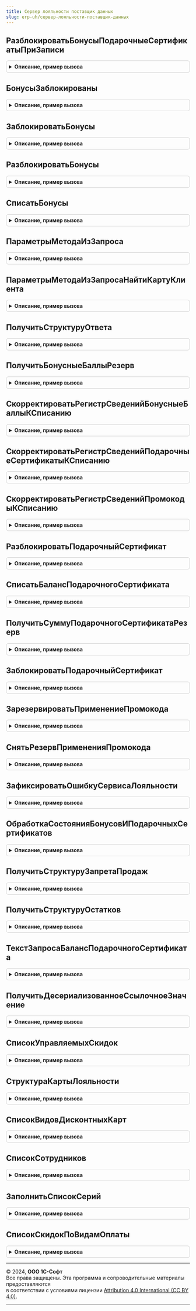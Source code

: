 ```yaml
---
title: Сервер лояльности поставщик данных
slug: erp-uh/сервер-лояльности-поставщик-данных
---
```



## РазблокироватьБонусыПодарочныеСертификатыПриЗаписи
<details style="margin: 1em 0; padding: 0.5em; border: 1px solid #ccc; border-radius: 6px;">

<summary style="font-weight: bold; cursor: pointer;">Описание, пример вызова</summary>

```bsl

// Производит разблокировку бонусов клиента при записи документа
//
// Параметры:
//  Источник - ДокументОбъект.ЧекККМ - документ-источник.
//  Отказ - Булево
//
Процедура РазблокироватьБонусыПодарочныеСертификатыПриЗаписи(Источник, Отказ) Экспорт
```

Пример вызова
```bsl
СерверЛояльностиПоставщикДанных.РазблокироватьБонусыПодарочныеСертификатыПриЗаписи(Источник, Отказ) 
```
</details>

## БонусыЗаблокированы
<details style="margin: 1em 0; padding: 0.5em; border: 1px solid #ccc; border-radius: 6px;">

<summary style="font-weight: bold; cursor: pointer;">Описание, пример вызова</summary>

```bsl

// Проверяет блокировку бонусов клиента
//
// Параметры:
//  ДисконтнаяКарта - ОпределяемыйТип.КартаЛояльностиСерверЛояльности - карта клиента.
//
// Возвращаемое значение:
//  Булево - Истина - если есть блокировка бонусов, Ложь, если нет блокировки.
//
Функция БонусыЗаблокированы(ДисконтнаяКарта) Экспорт
```

Пример вызова
```bsl
Результат = СерверЛояльностиПоставщикДанных.БонусыЗаблокированы(ДисконтнаяКарта) 
```
</details>

## ЗаблокироватьБонусы
<details style="margin: 1em 0; padding: 0.5em; border: 1px solid #ccc; border-radius: 6px;">

<summary style="font-weight: bold; cursor: pointer;">Описание, пример вызова</summary>

```bsl

// Блокирует бонусы клиента после ответа Сервиса Лояльности для предотвращения двойного списания
//
// Параметры:
//  ДисконтнаяКарта - ОпределяемыйТип.КартаЛояльностиСерверЛояльности - карта клиента.
//  ДатаБлокировки  - Дата - дата и время блокировки бонусов.
//
Процедура ЗаблокироватьБонусы(ДисконтнаяКарта, ДатаБлокировки) Экспорт
```

Пример вызова
```bsl
СерверЛояльностиПоставщикДанных.ЗаблокироватьБонусы(ДисконтнаяКарта, ДатаБлокировки) 
```
</details>

## РазблокироватьБонусы
<details style="margin: 1em 0; padding: 0.5em; border: 1px solid #ccc; border-radius: 6px;">

<summary style="font-weight: bold; cursor: pointer;">Описание, пример вызова</summary>

```bsl

// Разблокирует бонусы клиента
//
// Параметры:
//  ДисконтнаяКарта - ОпределяемыйТип.КартаЛояльностиСерверЛояльности - карта клиента
//
Процедура РазблокироватьБонусы(ДисконтнаяКарта) Экспорт
```

Пример вызова
```bsl
СерверЛояльностиПоставщикДанных.РазблокироватьБонусы(ДисконтнаяКарта) 
```
</details>

## СписатьБонусы
<details style="margin: 1em 0; padding: 0.5em; border: 1px solid #ccc; border-radius: 6px;">

<summary style="font-weight: bold; cursor: pointer;">Описание, пример вызова</summary>

```bsl

// Списывает бонусы клиента
//
// Параметры:
//  ДисконтнаяКарта 		  - ОпределяемыйТип.КартаЛояльностиСерверЛояльности - карта клиента.
//  КоличествоБонусныхБаллов  - Число
//
Процедура СписатьБонусы(ДисконтнаяКарта, КоличествоБонусныхБаллов) Экспорт
```

Пример вызова
```bsl
СерверЛояльностиПоставщикДанных.СписатьБонусы(ДисконтнаяКарта, КоличествоБонусныхБаллов) 
```
</details>

## ПараметрыМетодаИзЗапроса
<details style="margin: 1em 0; padding: 0.5em; border: 1px solid #ccc; border-radius: 6px;">

<summary style="font-weight: bold; cursor: pointer;">Описание, пример вызова</summary>

```bsl

// Возвращает структуру параметров из HTTP запроса
//
// Параметры:
//  Запрос - Структура - Параметры HTTP-запроса.
//  Результат - Структура - содержит в себе набор параметров, которые могут быть переданы через HTTP-запрос:
//    * ИдентификаторКартыКлиента 	- Строка
//    * НомерТелефона 				- Строка
//    * Клиент 						- Строка
//    * Магазин 					- Строка
//    * НомерСертификата 			- Строка
//    * ГУИДСертификата				- Строка
//    * КоличествоБонусныхБаллов 	- Число
//    * СуммаСписания 				- Число
//    * ДатаРождения 				- Дата
//    * ГУИДВидаКарты 				- Строка
//
Процедура ПараметрыМетодаИзЗапроса(Запрос, Результат) Экспорт
```

Пример вызова
```bsl
СерверЛояльностиПоставщикДанных.ПараметрыМетодаИзЗапроса(Запрос, Результат) 
```
</details>

## ПараметрыМетодаИзЗапросаНайтиКартуКлиента
<details style="margin: 1em 0; padding: 0.5em; border: 1px solid #ccc; border-radius: 6px;">

<summary style="font-weight: bold; cursor: pointer;">Описание, пример вызова</summary>

```bsl

// Возвращает структуру параметров из HTTP запроса поиска карты клиента
//
// Параметры:
//  Запрос - Структура - Параметры HTTP-запроса.
//  Результат - Структура - содержит в себе набор параметров, которые могут быть переданы через HTTP-запрос:
//    * ИдентификаторКартыКлиента 						- Строка
//    * НомерТелефона 									- Строка
//    * АдресЭП 										- Строка
//    * БлокироватьКарту 								- Булево
//    * УникальныйИдентификаторВладельцаКарты 			- Строка
//
Процедура ПараметрыМетодаИзЗапросаНайтиКартуКлиента(Запрос, Результат) Экспорт
```

Пример вызова
```bsl
СерверЛояльностиПоставщикДанных.ПараметрыМетодаИзЗапросаНайтиКартуКлиента(Запрос, Результат) 
```
</details>

## ПолучитьСтруктуруОтвета
<details style="margin: 1em 0; padding: 0.5em; border: 1px solid #ccc; border-radius: 6px;">

<summary style="font-weight: bold; cursor: pointer;">Описание, пример вызова</summary>

```bsl

// Возвращает структуру параметров ответа HTTP-сервиса
//
// Параметры:
//  ВариантОтвета - Строка - в зависимости от указанного варианта будет возвращаться та или иная структура ответа
//  Результат - Структура - содержит в себе набор параметров ответа HTTP-сервиса "Сервис лояльности":
//    * Error 					- Булево
//    * ErrorMessage 			- Строка
//    * AllowControl 			- Булево
//    * RestrictionsList 		- Массив
//    * GiftCardName 			- Строка
//    * GiftCardRef 			- Строка
//    * GiftCard 				- Структура
//    * GiftCardNumber 			- Строка
//    * GiftCardValue 			- Число
//    * GiftCardBalance 		- Число
//    * Blocked 				- Булево
//    * UseAutomaticDiscounts 	- Булево
//    * BonusCount 				- Число
//    * BonusRate 				- Число
//    * BonusCurrency 			- Строка
//    * PaymentPercent 			- Число
//    * EndDate 				- Число
//    * ClientNotFound 			- Дата
//    * ExistingCard 			- Булево
//    * CardID 					- Строка
//    * Client 					- Строка
//    * PhoneNumber 			- Строка
//    * Email 					- Строка
//
Процедура ПолучитьСтруктуруОтвета(ВариантОтвета = "ЗапросКоличестваБонусов", Результат = Неопределено) Экспорт
```

Пример вызова
```bsl
СерверЛояльностиПоставщикДанных.ПолучитьСтруктуруОтвета(ВариантОтвета, Результат);
```
</details>

## ПолучитьБонусныеБаллыРезерв
<details style="margin: 1em 0; padding: 0.5em; border: 1px solid #ccc; border-radius: 6px;">

<summary style="font-weight: bold; cursor: pointer;">Описание, пример вызова</summary>

```bsl

// Возвращает количество зарезервированных бонусных баллов
//
// Параметры:
//  ДисконтнаяКарта - ОпределяемыйТип.КартаЛояльностиСерверЛояльности
//
// Возвращаемое значение:
//  Число - количество бонусных баллов, находящихся в резерве
//
Функция ПолучитьБонусныеБаллыРезерв(ДисконтнаяКарта) Экспорт
```

Пример вызова
```bsl
Результат = СерверЛояльностиПоставщикДанных.ПолучитьБонусныеБаллыРезерв(ДисконтнаяКарта) 
```
</details>

## СкорректироватьРегистрСведенийБонусныеБаллыКСписанию
<details style="margin: 1em 0; padding: 0.5em; border: 1px solid #ccc; border-radius: 6px;">

<summary style="font-weight: bold; cursor: pointer;">Описание, пример вызова</summary>

```bsl

// Выполняет корректировку регистра сведений "Бонусные баллы к списанию"
//
// Параметры:
//  Объект - ДокументОбъект.ЧекККМ
//
Процедура СкорректироватьРегистрСведенийБонусныеБаллыКСписанию(Объект) Экспорт
```

Пример вызова
```bsl
СерверЛояльностиПоставщикДанных.СкорректироватьРегистрСведенийБонусныеБаллыКСписанию(Объект) 
```
</details>

## СкорректироватьРегистрСведенийПодарочныеСертификатыКСписанию
<details style="margin: 1em 0; padding: 0.5em; border: 1px solid #ccc; border-radius: 6px;">

<summary style="font-weight: bold; cursor: pointer;">Описание, пример вызова</summary>

```bsl

// Выполняет корректировку регистра сведений "Бонусные баллы к списанию"
//
// Параметры:
//  Объект - ДокументОбъект.ЧекККМ
//
Процедура СкорректироватьРегистрСведенийПодарочныеСертификатыКСписанию(Объект) Экспорт
```

Пример вызова
```bsl
СерверЛояльностиПоставщикДанных.СкорректироватьРегистрСведенийПодарочныеСертификатыКСписанию(Объект) 
```
</details>

## СкорректироватьРегистрСведенийПромокодыКСписанию
<details style="margin: 1em 0; padding: 0.5em; border: 1px solid #ccc; border-radius: 6px;">

<summary style="font-weight: bold; cursor: pointer;">Описание, пример вызова</summary>

```bsl

// Выполняет корректировку регистра сведений "Промокоды к списанию"
//
// Параметры:
//  Объект - ДокументОбъект.ЧекККМ
//
Процедура СкорректироватьРегистрСведенийПромокодыКСписанию(Объект) Экспорт
```

Пример вызова
```bsl
СерверЛояльностиПоставщикДанных.СкорректироватьРегистрСведенийПромокодыКСписанию(Объект) 
```
</details>

## РазблокироватьПодарочныйСертификат
<details style="margin: 1em 0; padding: 0.5em; border: 1px solid #ccc; border-radius: 6px;">

<summary style="font-weight: bold; cursor: pointer;">Описание, пример вызова</summary>

```bsl

// Разблокирует подарочный сертификат
//
// Параметры:
//  ДанныеСертификата - Структура - содержит ссылки на подарочный сертификат и его серийный номер.
//
Процедура РазблокироватьПодарочныйСертификат(ДанныеСертификата) Экспорт
```

Пример вызова
```bsl
СерверЛояльностиПоставщикДанных.РазблокироватьПодарочныйСертификат(ДанныеСертификата) 
```
</details>

## СписатьБалансПодарочногоСертификата
<details style="margin: 1em 0; padding: 0.5em; border: 1px solid #ccc; border-radius: 6px;">

<summary style="font-weight: bold; cursor: pointer;">Описание, пример вызова</summary>

```bsl

// Списывает баланс подарочного сертификата
//
// Параметры:
//  ДанныеСертификата - Структура - Содержит данные подарочного сертификата: ПодарочныйСертификат, СерийныйНомер
//  СуммаСписания	  - Число 	  - Сумма списания которая будет списана с баланса подарочного сертификата
//
Процедура СписатьБалансПодарочногоСертификата(ДанныеСертификата, СуммаСписания) Экспорт
```

Пример вызова
```bsl
СерверЛояльностиПоставщикДанных.СписатьБалансПодарочногоСертификата(ДанныеСертификата, СуммаСписания) 
```
</details>

## ПолучитьСуммуПодарочногоСертификатаРезерв
<details style="margin: 1em 0; padding: 0.5em; border: 1px solid #ccc; border-radius: 6px;">

<summary style="font-weight: bold; cursor: pointer;">Описание, пример вызова</summary>

```bsl

// Возвращает зарезервированную сумму подарочного сертификата
//
// Параметры:
//	ДанныеСертификата - Структура - Содержит данные подарочного сертификата: ПодарочныйСертификат, СерийныйНомер
//
// Возвращаемое значение:
//  Число - сумма, находящаяся в резерве
//
Функция ПолучитьСуммуПодарочногоСертификатаРезерв(ДанныеСертификата) Экспорт
```

Пример вызова
```bsl
Результат = СерверЛояльностиПоставщикДанных.ПолучитьСуммуПодарочногоСертификатаРезерв(ДанныеСертификата) 
```
</details>

## ЗаблокироватьПодарочныйСертификат
<details style="margin: 1em 0; padding: 0.5em; border: 1px solid #ccc; border-radius: 6px;">

<summary style="font-weight: bold; cursor: pointer;">Описание, пример вызова</summary>

```bsl

// Блокирует подарочный сертификат после ответа Сервиса Лояльности с целью предотвращения двойного списания баланса
//
// Параметры:
//  ДанныеСертификата - Структура - содержит ссылки на подарочный сертификат и его серийный номер
//  ДатаБлокировки    - Дата
//
Процедура ЗаблокироватьПодарочныйСертификат(ДанныеСертификата, ДатаБлокировки) Экспорт
```

Пример вызова
```bsl
СерверЛояльностиПоставщикДанных.ЗаблокироватьПодарочныйСертификат(ДанныеСертификата, ДатаБлокировки) 
```
</details>

## ЗарезервироватьПрименениеПромокода
<details style="margin: 1em 0; padding: 0.5em; border: 1px solid #ccc; border-radius: 6px;">

<summary style="font-weight: bold; cursor: pointer;">Описание, пример вызова</summary>

```bsl

// Резервирует одно применение промокода после ответа Сервиса Лояльности с целью предотвращения двойного применения
// конечного промокода.
//
// Параметры:
//  Промокод - ОпределяемыйТип.ПромокодСерверЛояльности - Строка содержащая промокод
//
Процедура ЗарезервироватьПрименениеПромокода(Промокод) Экспорт
```

Пример вызова
```bsl
СерверЛояльностиПоставщикДанных.ЗарезервироватьПрименениеПромокода(Промокод) 
```
</details>

## СнятьРезервПримененияПромокода
<details style="margin: 1em 0; padding: 0.5em; border: 1px solid #ccc; border-radius: 6px;">

<summary style="font-weight: bold; cursor: pointer;">Описание, пример вызова</summary>

```bsl

// Отменяет резерв применения конечного промокода
//
// Параметры:
//  Промокод - ОпределяемыйТип.ПромокодСерверЛояльности - Строка содержащая промокод.
//
Процедура СнятьРезервПримененияПромокода(Промокод) Экспорт
```

Пример вызова
```bsl
СерверЛояльностиПоставщикДанных.СнятьРезервПримененияПромокода(Промокод) 
```
</details>

## ЗафиксироватьОшибкуСервисаЛояльности
<details style="margin: 1em 0; padding: 0.5em; border: 1px solid #ccc; border-radius: 6px;">

<summary style="font-weight: bold; cursor: pointer;">Описание, пример вызова</summary>

```bsl

// Фиксирует ошибку Сервиса Лояльности в журнале регистрации
//
// Параметры:
//  ОписаниеОшибки - Строка - текстовое описание возникшей ошибки
//  ИмяФункции     - Строка - наименование функции Сервиса лояльности
//
// Возвращаемое значение:
//  HTTPСервисОтвет
//
Функция ЗафиксироватьОшибкуСервисаЛояльности(ОписаниеОшибки, ИмяФункции) Экспорт
```

Пример вызова
```bsl
Результат = СерверЛояльностиПоставщикДанных.ЗафиксироватьОшибкуСервисаЛояльности(ОписаниеОшибки, ИмяФункции) 
```
</details>

## ОбработкаСостоянияБонусовИПодарочныхСертификатов
<details style="margin: 1em 0; padding: 0.5em; border: 1px solid #ccc; border-radius: 6px;">

<summary style="font-weight: bold; cursor: pointer;">Описание, пример вызова</summary>

```bsl

// Выполняет обработку состояния бонусов и подарочных сертификатов клиентов
// Происходит проверка наличия заблокированных бонусов и подарочных сертификатов клиентов
// Если такие найдены и время экспирации для них истекло - происходит разблокировка
Процедура ОбработкаСостоянияБонусовИПодарочныхСертификатов() Экспорт
```

Пример вызова
```bsl
СерверЛояльностиПоставщикДанных.ОбработкаСостоянияБонусовИПодарочныхСертификатов() 
```
</details>

## ПолучитьСтруктуруЗапретаПродаж
<details style="margin: 1em 0; padding: 0.5em; border: 1px solid #ccc; border-radius: 6px;">

<summary style="font-weight: bold; cursor: pointer;">Описание, пример вызова</summary>

```bsl

// Возвращает структуру запрета продаж
//
// Параметры:
//  Организация - СправочникСсылка.Организации - организация.
//  Магазин 	- СправочникСсылка.Магазины - магазин.
//
// Возвращаемое значение:
//  Структура - структура, содержащая в себе данные о запретах продаж:
//    * StartDate - Дата -дата начала действия запрета продаж.
//    * EndDate - Дата -дата окончания действия запрета продаж.
//    * SalesPromotionID - Строка -тестовое значение ГУИД маркетинговой акции/скидки, в которое содержатся данные
//                         запрета продаж.
//    * SalesPromotionName - Строка - наименование маркетинговой акции/скидки, в которое содержатся данные запрета продаж.
//    * Organisation - Структура - данные организации:
//      ** Name - Строка - наименование организации.
//      ** Ref - Строка - текстовое значение ГУИД организации.
//      ** ID - Строка - код организации.
//      ** TIN - Строка - ИНН организации.
//    * Store - Структура - данные магазина:
//       ** Name - Строка - наименование магазина.
//       ** Ref - Строка - текстовое значение ГУИД магазина.
//       ** ID - Строка - код магазина.
//    * DaysOfWeek - Массив из Строка - массив дней недели, на которые распространяется запрет продаж.
//   *  TypesOfGoods - Массив из Строка - массив видов номенклатуры, на которые распространяется запрет продаж.
//
Функция ПолучитьСтруктуруЗапретаПродаж(Организация = Неопределено, Магазин = Неопределено) Экспорт
```

Пример вызова
```bsl
Результат = СерверЛояльностиПоставщикДанных.ПолучитьСтруктуруЗапретаПродаж(Организация, Магазин);
```
</details>

## ПолучитьСтруктуруОстатков
<details style="margin: 1em 0; padding: 0.5em; border: 1px solid #ccc; border-radius: 6px;">

<summary style="font-weight: bold; cursor: pointer;">Описание, пример вызова</summary>

```bsl

// Возвращает структуру содержащую сведенья об остатках
//
// Возвращаемое значение:
//  Структура - структура, содержащая в себе данные об остатках:
//    * LeftoverLocation - Строка - Место хранения остатков.
//    * Variant - Строка - Характеристика.
//    * Leftover - Число - Остаток.
//    * Reserved - Число - Зарезервировано.
//    * FreeLeftover - Число - Свободный остаток.
//
Функция ПолучитьСтруктуруОстатков() Экспорт
```

Пример вызова
```bsl
Результат = СерверЛояльностиПоставщикДанных.ПолучитьСтруктуруОстатков() 
```
</details>

## ТекстЗапросаБалансПодарочногоСертификата
<details style="margin: 1em 0; padding: 0.5em; border: 1px solid #ccc; border-radius: 6px;">

<summary style="font-weight: bold; cursor: pointer;">Описание, пример вызова</summary>

```bsl

// Возвращает текст запроса
//
// Возвращаемое значение:
//  Строка - текст запроса.
//
Функция ТекстЗапросаБалансПодарочногоСертификата() Экспорт
```

Пример вызова
```bsl
Результат = СерверЛояльностиПоставщикДанных.ТекстЗапросаБалансПодарочногоСертификата() 
```
</details>

## ПолучитьДесериализованноеСсылочноеЗначение
<details style="margin: 1em 0; padding: 0.5em; border: 1px solid #ccc; border-radius: 6px;">

<summary style="font-weight: bold; cursor: pointer;">Описание, пример вызова</summary>

```bsl

// Возвращает десериализованное значение в виде ГУИД
//
// Параметры:
//  ВходящиеДанные - Структура - структура, содержащая в себе набор параметров из HTTP-запроса.
//  ИмяПараметра - Строка - имя десериализуемого параметра.
//  ТипЗначения - Строка - имя типа значения, например: "Справочники.Номенклатура".
//
// Возвращаемое значение:
//  ЛюбаяСсылка - полученное значение параметра.
//
Функция ПолучитьДесериализованноеСсылочноеЗначение(ВходящиеДанные, ИмяПараметра, ТипЗначения) Экспорт
```

Пример вызова
```bsl
Результат = СерверЛояльностиПоставщикДанных.ПолучитьДесериализованноеСсылочноеЗначение(ВходящиеДанные, ИмяПараметра, ТипЗначения) 
```
</details>

## СписокУправляемыхСкидок
<details style="margin: 1em 0; padding: 0.5em; border: 1px solid #ccc; border-radius: 6px;">

<summary style="font-weight: bold; cursor: pointer;">Описание, пример вызова</summary>

```bsl

// Заполняет структуру ответа списком управляемых скидок
//
// Параметры:
//  СтруктураОтвета - Массив - массив структур, содержащий в себе параметры ответа:
//   * ЗначениеСкидки - Число - значение скидки.
//   * Представление - Строка - представление скидки.
//   * ТипСкидки - Строка - тип скидки.
//   * ОбластьДействия - Строка - область действия скидки.
//   * ИдентификаторСкидки - Строка - уникальный идентификатор скидки.
//   * СкидкаНаценка - Строка - наименование скидки.
//  ПараметрыРасчета - -Структура - структура, содержащая в себе набор параметров из HTTP-запроса.
//
Процедура СписокУправляемыхСкидок(СтруктураОтвета, ПараметрыРасчета) Экспорт
```

Пример вызова
```bsl
СерверЛояльностиПоставщикДанных.СписокУправляемыхСкидок(СтруктураОтвета, ПараметрыРасчета) 
```
</details>

## СтруктураКартыЛояльности
<details style="margin: 1em 0; padding: 0.5em; border: 1px solid #ccc; border-radius: 6px;">

<summary style="font-weight: bold; cursor: pointer;">Описание, пример вызова</summary>

```bsl

// Инициализирует структуру карты лояльности.
//
// Возвращаемое значение:
//  Структура -  Структура карты лояльности:
// * ClientName - Строка
// * IsPerson - Булево
// * DateOfBirth - Строка
// * Phone - Строка
// * Email - Строка
// * Barcode - Строка
// * MagneticCode - Строка
// * CardGUID - Строка
// * ClientGUID - Строка
// * IsBlocked - Строка
// * BonusData - Структура:
//  ** PaymentPercent - Число
//  ** BonusCount - Число
//  ** BonusRate - Число
//  ** BonusCurrency - Строка
// * SellCount - Число
// * SearchType - Строка
//
Функция СтруктураКартыЛояльности() Экспорт
```

Пример вызова
```bsl
Результат = СерверЛояльностиПоставщикДанных.СтруктураКартыЛояльности() 
```
</details>

## СписокВидовДисконтныхКарт
<details style="margin: 1em 0; padding: 0.5em; border: 1px solid #ccc; border-radius: 6px;">

<summary style="font-weight: bold; cursor: pointer;">Описание, пример вызова</summary>

```bsl

// Заполняет структуру ответа списком видов дисконтных карт
//
// Параметры:
//  СтруктураОтвета - Массив - массив структур, содержащий в себе параметры ответа:
//   * Идентификатор - Строка - уникальный идентификатор вида дисконтной карты.
//   * Наименование - Строка - наименование вида дисконтной карты.
//   * ЭтоИменнаяКарта - Булево - признак того что вид дисконтной карты именной.
//
Процедура СписокВидовДисконтныхКарт(СтруктураОтвета) Экспорт
```

Пример вызова
```bsl
СерверЛояльностиПоставщикДанных.СписокВидовДисконтныхКарт(СтруктураОтвета) 
```
</details>

## СписокСотрудников
<details style="margin: 1em 0; padding: 0.5em; border: 1px solid #ccc; border-radius: 6px;">

<summary style="font-weight: bold; cursor: pointer;">Описание, пример вызова</summary>

```bsl

// Заполняет список сотрудников
//
// Параметры:
//  ПараметрыРасчета - -Структура - структура, содержащая в себе набор параметров из HTTP-запроса.
//  СтруктураОтвета - Массив - массив структур, содержащий в себе параметры ответа:
//   * СотрудникПредставление - Строка - Наименование сотрудника.
//   * КодСотрудника - Строка - Код сотрудника для входа в РМК.
//   * ИдентификаторСотрудника - Строка - УИД сотрудника.
//
Процедура СписокСотрудников(ПараметрыРасчета, СтруктураОтвета) Экспорт
```

Пример вызова
```bsl
СерверЛояльностиПоставщикДанных.СписокСотрудников(ПараметрыРасчета, СтруктураОтвета) 
```
</details>

## ЗаполнитьСписокСерий
<details style="margin: 1em 0; padding: 0.5em; border: 1px solid #ccc; border-radius: 6px;">

<summary style="font-weight: bold; cursor: pointer;">Описание, пример вызова</summary>

```bsl

// Заполняет список серий
//
// Параметры:
//  ПараметрыРасчета - Структура - структура, содержащая в себе набор параметров из HTTP-запроса.
//  СтруктураОтвета - Массив - массив структур, содержащий в себе параметры ответа:
//   * СерияПредставление - Строка - Наименование серии.
//   * ИдентификаторСерий - Строка - УИД серии.
//
Процедура ЗаполнитьСписокСерий(ПараметрыРасчета, СтруктураОтвета) Экспорт
```

Пример вызова
```bsl
СерверЛояльностиПоставщикДанных.ЗаполнитьСписокСерий(ПараметрыРасчета, СтруктураОтвета) 
```
</details>

## СписокСкидокПоВидамОплаты
<details style="margin: 1em 0; padding: 0.5em; border: 1px solid #ccc; border-radius: 6px;">

<summary style="font-weight: bold; cursor: pointer;">Описание, пример вызова</summary>

```bsl

// Заполняет структуру ответа списком управляемых скидок
//
// Параметры:
//  СтруктураОтвета - Массив - массив структур, содержащий в себе параметры ответа:
//   * ЗначениеСкидки - Число - значение скидки.
//   * Представление - Строка - представление скидки.
//   * ТипСкидки - Строка - тип скидки.
//   * ОбластьДействия - Строка - область действия скидки.
//   * ИдентификаторСкидки - Строка - уникальный идентификатор скидки.
//   * СкидкаНаценка - Строка - наименование скидки.
//
Процедура СписокСкидокПоВидамОплаты(СтруктураОтвета) Экспорт
```

Пример вызова
```bsl
СерверЛояльностиПоставщикДанных.СписокСкидокПоВидамОплаты(СтруктураОтвета) 
```
</details>

---

© 2024, **ООО 1С-Софт**  
Все права защищены. Эта программа и сопроводительные материалы предоставляются  
в соответствии с условиями лицензии [Attribution 4.0 International (CC BY 4.0)](https://creativecommons.org/licenses/by/4.0/legalcode).

---
